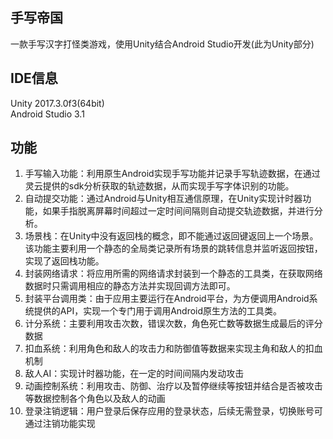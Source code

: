 ## 手写帝国
一款手写汉字打怪类游戏，使用Unity结合Android Studio开发(此为Unity部分)
## IDE信息
Unity 2017.3.0f3(64bit)   
Android Studio 3.1
## 功能
1.	手写输入功能：利用原生Android实现手写功能并记录手写轨迹数据，在通过灵云提供的sdk分析获取的轨迹数据，从而实现手写字体识别的功能。
2.	自动提交功能：通过Android与Unity相互通信原理，在Unity实现计时器功能，如果手指脱离屏幕时间超过一定时间间隔则自动提交轨迹数据，并进行分析。
3.	场景栈：在Unity中没有返回栈的概念，即不能通过返回键返回上一个场景。该功能主要利用一个静态的全局类记录所有场景的跳转信息并监听返回按钮，实现了返回栈功能。
4.	封装网络请求：将应用所需的网络请求封装到一个静态的工具类，在获取网络数据时只需调用相应的静态方法并实现回调方法即可。
5.	封装平台调用类：由于应用主要运行在Android平台，为方便调用Android系统提供的API，实现一个专门用于调用Android原生方法的工具类。
6.	计分系统：主要利用攻击次数，错误次数，角色死亡数等数据生成最后的评分数据
7.	扣血系统：利用角色和敌人的攻击力和防御值等数据来实现主角和敌人的扣血机制
8.	敌人AI：实现计时器功能，在一定的时间间隔内发动攻击
9.	动画控制系统：利用攻击、防御、治疗以及暂停继续等按钮并结合是否被攻击等数据控制各个角色以及敌人的动画
10.	登录注销逻辑：用户登录后保存应用的登录状态，后续无需登录，切换账号可通过注销功能实现
